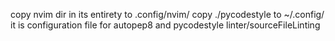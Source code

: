 copy nvim dir in its entirety to .config/nvim/
copy ./pycodestyle to ~/.config/ it is configuration file for autopep8 and pycodestyle linter/sourceFileLinting
